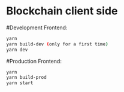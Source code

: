 # Blockchain client side

#Development
Frontend:
```sh
yarn
yarn build-dev (only for a first time)
yarn dev
```


#Production
Frontend:
```sh
yarn 
yarn build-prod
yarn start
```